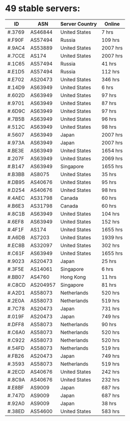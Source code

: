 # 49 stable servers:

| ID | ASN | Server Country | Online |
| ------ | ------ | ------ | ------ |
| #.3769 | AS46844 | United States | 7 hrs |
| #.F90F | AS57494 | Russia | 109 hrs |
| #.9AC4 | AS53889 | United States | 2007 hrs |
| #.7CCE | AS174 | United States | 2007 hrs |
| #.1C65 | AS57494 | Russia | 41 hrs |
| #.E1D5 | AS57494 | Russia | 112 hrs |
| #.E702 | AS20473 | United States | 346 hrs |
| #.14D9 | AS63949 | United States | 6 hrs |
| #.602D | AS63949 | United States | 97 hrs |
| #.9701 | AS63949 | United States | 87 hrs |
| #.6D9C | AS63949 | United States | 97 hrs |
| #.7B5B | AS63949 | United States | 96 hrs |
| #.512C | AS63949 | United States | 98 hrs |
| #.5607 | AS63949 | Japan | 2007 hrs |
| #.973A | AS63949 | Japan | 2007 hrs |
| #.BE3E | AS63949 | United States | 1654 hrs |
| #.207F | AS63949 | United States | 2069 hrs |
| #.B147 | AS63949 | Singapore | 1655 hrs |
| #.B3BB | AS8075 | United States | 35 hrs |
| #.DB95 | AS40676 | United States | 95 hrs |
| #.D254 | AS40676 | United States | 98 hrs |
| #.4AEC | AS31798 | Canada | 60 hrs |
| #.B6E3 | AS31798 | Canada | 60 hrs |
| #.8C1B | AS63949 | United States | 104 hrs |
| #.6EF8 | AS63949 | United States | 152 hrs |
| #.4F1F | AS174 | United States | 1655 hrs |
| #.A6DB | AS7203 | United States | 1939 hrs |
| #.EC8B | AS32097 | United States | 302 hrs |
| #.C61F | AS63949 | United States | 1655 hrs |
| #.9023 | AS20473 | Japan | 25 hrs |
| #.3F5E | AS14061 | Singapore | 6 hrs |
| #.BB07 | AS4760 | Hong Kong | 11 hrs |
| #.C8CD | AS204957 | Singapore | 81 hrs |
| #.A2D1 | AS58073 | Netherlands | 520 hrs |
| #.2E0A | AS58073 | Netherlands | 519 hrs |
| #.7C78 | AS20473 | Japan | 731 hrs |
| #.019F | AS20473 | Japan | 749 hrs |
| #.DFF8 | AS58073 | Netherlands | 90 hrs |
| #.C6A0 | AS58073 | Netherlands | 520 hrs |
| #.C922 | AS58073 | Netherlands | 520 hrs |
| #.54FD | AS58073 | Netherlands | 519 hrs |
| #.FB26 | AS20473 | Japan | 749 hrs |
| #.3593 | AS58073 | Netherlands | 519 hrs |
| #.2ECD | AS40676 | United States | 242 hrs |
| #.8C9A | AS40676 | United States | 232 hrs |
| #.E8BF | AS9009 | Japan | 687 hrs |
| #.747D | AS9009 | Japan | 687 hrs |
| #.92A0 | AS9009 | Japan | 38 hrs |
| #.38ED | AS54600 | United States | 583 hrs |

